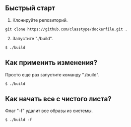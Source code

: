 ## Быстрый старт

1. Клонируйте репозиторий.
```
git clone https://github.com/classtype/dockerfile.git .
```

2. Запустите "./build".
```
$ ./build
```

## Как применить изменения?

Просто еще раз запустите команду "./build".

```
$ ./build
```


## Как начать все с чистого листа?

Флаг "-f" удалит все образы из системы.

```
$ ./build -f
```